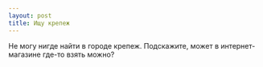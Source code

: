 ```yaml
---
layout: post 
title: Ищу крепеж 
--- 
```

Не могу нигде найти в городе крепеж. Подскажите, может в интернет-магазине где-то взять можно?